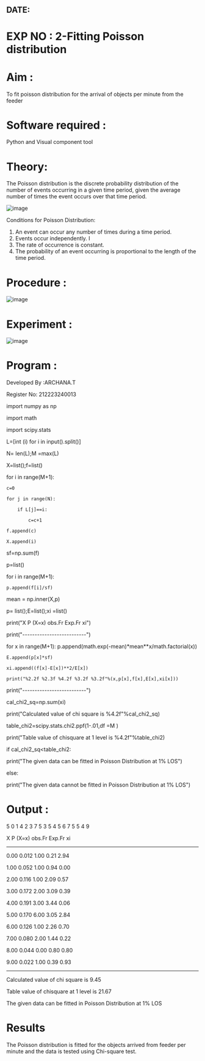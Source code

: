 ## DATE:
# EXP NO : 2-Fitting Poisson  distribution
# Aim : 

To fit poisson distribution for the arrival of objects per minute from the feeder

# Software required :  

Python and Visual component tool

# Theory:

The Poisson distribution is the discrete probability distribution of the number of events occurring in a given time period, given the average number of times the event occurs over that time period.

![image](https://user-images.githubusercontent.com/104613195/166248326-fd042076-8b0b-40c4-8b11-1d8e8fcb74db.png)

 Conditions for Poisson Distribution:

1. An event can occur any number of times during a time period.
2. Events occur independently. I
3. The rate of occurrence is constant.
4. The probability of an event occurring is proportional to the length of the time period. 
 
# Procedure :

![image](https://user-images.githubusercontent.com/104613195/166251988-d0c53205-6080-4f7b-ae4c-398178586637.png)

# Experiment :

![image](https://user-images.githubusercontent.com/103921593/230282876-f4a5afbf-cac1-4648-a1b0-c78840638a8e.png)

# Program :
Developed By :ARCHANA.T

Register No: 212223240013

import numpy as np

import math

import scipy.stats

L=[int (i) for i in input().split()]

N= len(L);M =max(L)

X=list();f=list()

for i in range(M+1):

    c=0

    for j in range(N):

        if L[j]==i:
        
            c=c+1
            
    f.append(c)
    
    X.append(i)
    
sf=np.sum(f)

p=list()

for i in range(M+1):

    p.append(f[i]/sf)
    
mean = np.inner(X,p)

p= list();E=list();xi =list()

print("X P (X=x) obs.Fr Exp.Fr xi")

print("--------------------------")

for x in range(M+1):
    p.append(math.exp(-mean)*mean**x/math.factorial(x))
    
    E.append(p[x]*sf)
    
    xi.append((f[x]-E[x])**2/E[x])
    
    print("%2.2f %2.3f %4.2f %3.2f %3.2f"%(x,p[x],f[x],E[x],xi[x]))
    
print("--------------------------")

cal_chi2_sq=np.sum(xi)

print("Calculated value of chi square is %4.2f"%cal_chi2_sq)

table_chi2=scipy.stats.chi2.ppf(1-.01,df =M )

print("Table value of chisquare at 1 level is %4.2f"%table_chi2)

if cal_chi2_sq<table_chi2:

   print("The given data  can be fitted in Poisson Distribution at 1% LOS")
   
else: 

   print("The given data cannot be fitted in Poisson Distribution at 1% LOS") 

# Output :


5 0 1 4 2 3 7 5 3 5 4 5 6 7 5 5 4 9 

X P (X=x) obs.Fr Exp.Fr xi

--------------------------

0.00 0.012 1.00 0.21 2.94

1.00 0.052 1.00 0.94 0.00

2.00 0.116 1.00 2.09 0.57

3.00 0.172 2.00 3.09 0.39

4.00 0.191 3.00 3.44 0.06

5.00 0.170 6.00 3.05 2.84

6.00 0.126 1.00 2.26 0.70

7.00 0.080 2.00 1.44 0.22

8.00 0.044 0.00 0.80 0.80

9.00 0.022 1.00 0.39 0.93

-------------------------

Calculated value of chi square is 9.45

Table value of chisquare at 1 level is 21.67

The given data  can be fitted in Poisson Distribution at 1% LOS



# Results

The Poisson distribution is fitted for the objects arrived from feeder per minute and the data is tested using Chi-square test. 
 
